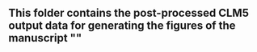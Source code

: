 ## This folder contains the post-processed CLM5 output data for generating the figures of the manuscript ""
